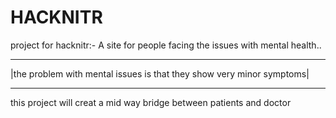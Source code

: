 # HACKNITR 
project for hacknitr:-
A site  for people  facing the issues with  mental health..
_______________________________________________________________________
|the problem with mental issues is that  they  show very minor symptoms|
________________________________________________________________________
this project will creat a mid way  bridge between patients and doctor
